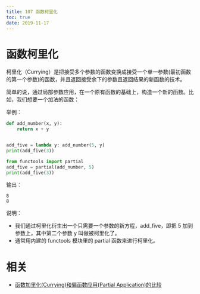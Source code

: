```yaml
---
title: 107 函数柯里化
toc: true
date: 2019-11-17
---
```


# 函数柯里化

柯里化（Currying）是把接受多个参数的函数变换成接受一个单一参数(最初函数的第一个参数)的函数，并且返回接受余下的参数且返回结果的新函数的技术。


简单的说，通过局部参数应用，在一个原有函数的基础上，构造一个新的函数。比如，我们想要一个加法的函数：

举例：



```py
def add_number(x, y):
    return x + y


add_five = lambda y: add_number(5, y)
print(add_five(3))

from functools import partial
add_five = partial(add_number, 5)
print(add_five(3))
```

输出：

```
8
8
```

说明：

- 我们通过柯里化衍生出一个只需要一个参数的新方程，add_five，即把 5 加到参数上，其中第二个参数 y 叫做被柯里化了。
- 通常用内建的 functools 模块里的 partial 函数来进行柯里化。




# 相关

- [函数加里化(Currying)和偏函数应用(Partial Application)的比较](http://www.vaikan.com/currying-partial-application/)
